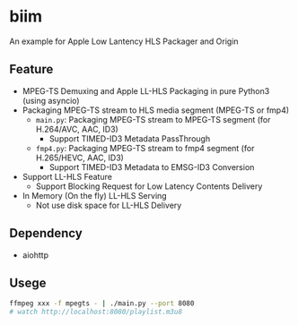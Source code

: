 # biim

An example for Apple Low Lantency HLS Packager and Origin
## Feature
  * MPEG-TS Demuxing and Apple LL-HLS Packaging in pure Python3 (using asyncio)
  * Packaging MPEG-TS stream to HLS media segment (MPEG-TS or fmp4)
    * `main.py`: Packaging MPEG-TS stream to MPEG-TS segment (for H.264/AVC, AAC, ID3)
      * Support TIMED-ID3 Metadata PassThrough
    * `fmp4.py`: Packaging MPEG-TS stream to fmp4 segment (for H.265/HEVC, AAC, ID3)
      * Support TIMED-ID3 Metadata to EMSG-ID3 Conversion
  * Support LL-HLS Feature
    * Support Blocking Request for Low Latency Contents Delivery
  * In Memory (On the fly) LL-HLS Serving
    * Not use disk space for LL-HLS Delivery

## Dependency

* aiohttp

## Usege

```bash
ffmpeg xxx -f mpegts - | ./main.py --port 8080
# watch http://localhost:8080/playlist.m3u8
```
